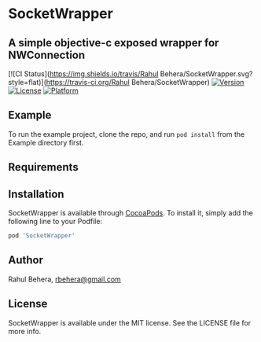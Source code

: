 # SocketWrapper

## A simple objective-c exposed wrapper for NWConnection

[![CI Status](https://img.shields.io/travis/Rahul Behera/SocketWrapper.svg?style=flat)](https://travis-ci.org/Rahul
Behera/SocketWrapper)
[![Version](https://img.shields.io/cocoapods/v/SocketWrapper.svg?style=flat)](https://cocoapods.org/pods/SocketWrapper)
[![License](https://img.shields.io/cocoapods/l/SocketWrapper.svg?style=flat)](https://cocoapods.org/pods/SocketWrapper)
[![Platform](https://img.shields.io/cocoapods/p/SocketWrapper.svg?style=flat)](https://cocoapods.org/pods/SocketWrapper)

## Example

To run the example project, clone the repo, and run `pod install` from the Example directory first.

## Requirements

## Installation

SocketWrapper is available through [CocoaPods](https://cocoapods.org). To install it, simply add the
following line to your Podfile:

```ruby
pod 'SocketWrapper'
```

## Author

Rahul Behera, rbehera@gmail.com

## License

SocketWrapper is available under the MIT license. See the LICENSE file for more info.

